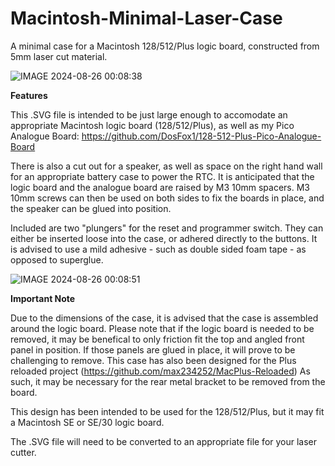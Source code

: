 # Macintosh-Minimal-Laser-Case

A minimal case for a Macintosh 128/512/Plus logic board, constructed from 5mm laser cut material. 

![IMAGE 2024-08-26 00:08:38](https://github.com/user-attachments/assets/1927d7d5-7385-4de9-bff3-25b9acdf0426)


**Features**

This .SVG file is intended to be just large enough to accomodate an appropriate Macintosh logic board (128/512/Plus),
as well as my Pico Analogue Board:
https://github.com/DosFox1/128-512-Plus-Pico-Analogue-Board

There is also a cut out for a speaker, as well as space on the right hand wall for an appropriate battery case to power the RTC. 
It is anticipated that the logic board and the analogue board are raised by M3 10mm spacers. 
M3 10mm screws can then be used on both sides to fix the boards in place, and the speaker can be glued into position. 

Included are two "plungers" for the reset and programmer switch. They can either be inserted loose into the case, or adhered directly to the buttons. 
It is advised to use a mild adhesive - such as double sided foam tape - as opposed to superglue. 


![IMAGE 2024-08-26 00:08:51](https://github.com/user-attachments/assets/315aabaa-3aa4-4d08-9839-9ecc89298bf1)


**Important Note**

Due to the dimensions of the case, it is advised that the case is assembled around the logic board. 
Please note that if the logic board is needed to be removed, it may be benefical to only friction fit the top and angled front panel in position. 
If those panels are glued in place, it will prove to be challenging to remove. 
This case has also been designed for the Plus reloaded project (https://github.com/max234252/MacPlus-Reloaded)
As such, it may be necessary for the rear metal bracket to be removed from the board.

This design has been intended to be used for the 128/512/Plus, but it may fit a Macintosh SE or SE/30 logic board.

The .SVG file will need to be converted to an appropriate file for your laser cutter. 
